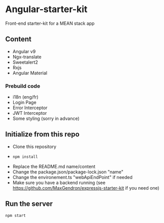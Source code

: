 # Angular-starter-kit

Front-end starter-kit for a MEAN stack app

## Content

- Angular v9
- Ngx-translate
- Sweetalert2
- Rxjs
- Angular Material

### Prebuild code

- i18n (eng/fr)
- Login Page
- Error Interceptor
- JWT Interceptor
- Some styling (sorry in advance)

## Initialize from this repo

- Clone this repository
- ```sh
  npm install
  ```
- Replace the README.md name/content
- Change the package.json/package-lock.json "name"
- Change the environement.ts "webApiEndPoint" if needed
- Make sure you have a backend running (see https://github.com/MaxGendron/expressjs-starter-kit if you need one)

## Run the server

```sh
npm start
```
